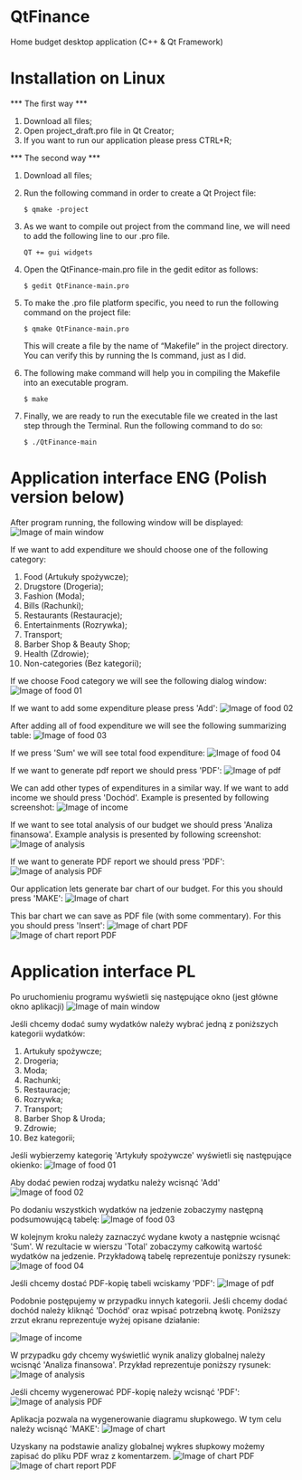 # QtFinance
Home budget desktop application (C++ & Qt Framework)

# Installation on Linux
*** The first way ***
1. Download all files;
2. Open project_draft.pro file in Qt Creator;
3. If you want to run our application please press CTRL+R;

*** The second way ***
1. Download all files;
2. Run the following command in order to create a Qt Project file:

   ```$ qmake -project```
3. As we want to compile out project from the command line, we will need to add the following line to our .pro file.
 
   ```QT += gui widgets```
4. Open the QtFinance-main.pro file in the gedit editor as follows:
 
   ```$ gedit QtFinance-main.pro```
5. To make the .pro file platform specific, you need to run the following command on the project file:
 
   ```$ qmake QtFinance-main.pro``` 
 
   This will create a file by the name of “Makefile” in the project directory. You can verify this by running the ls command,    just as I did.
   
6. The following make command will help you in compiling the Makefile into an executable program. 

   ```$ make```

7. Finally, we are ready to run the executable file we created in the last step through the Terminal. Run the following command to do so: 
 
   ```$ ./QtFinance-main```

# Application interface ENG (Polish version below)
After program running, the following window will be displayed:
![Image of main window](https://github.com/slovinskyi/QtFinance/blob/main/images/mainwindow.png)

If we want to add expenditure we should choose one of the following category:
1. Food (Artukuły spożywcze);
2. Drugstore (Drogeria);
3. Fashion (Moda);
4. Bills (Rachunki);
5. Restaurants (Restauracje);
6. Entertainments (Rozrywka);
7. Transport;
8. Barber Shop & Beauty Shop;
9. Health (Zdrowie);
10. Non-categories (Bez kategorii);

If we choose Food category we will see the following dialog window:
![Image of food 01](https://github.com/slovinskyi/QtFinance/blob/main/images/food_dialog_01.png)

If we want to add some expenditure please press 'Add':
![Image of food 02](https://github.com/slovinskyi/QtFinance/blob/main/images/food_dialog_02.png)

After adding all of food expenditure we will see the following summarizing table:
![Image of food 03](https://github.com/slovinskyi/QtFinance/blob/main/images/food_dialog_03.png)

If we press 'Sum' we will see total food expenditure:
![Image of food 04](https://github.com/slovinskyi/QtFinance/blob/main/images/food_dialog_04.png)

If we want to generate pdf report we should press 'PDF':
![Image of pdf](https://github.com/slovinskyi/QtFinance/blob/main/images/food_report.png)

We can add other types of expenditures in a similar way. If we want to add income we should press 'Dochód'. Example is presented by following screenshot:
![Image of income](https://github.com/slovinskyi/QtFinance/blob/main/images/income.png)

If we want to see total analysis of our budget we should press 'Analiza finansowa'. Example analysis is presented by following screenshot:
![Image of analysis](https://github.com/slovinskyi/QtFinance/blob/main/images/analysis.png)

If we want to generate PDF report we should press 'PDF':
![Image of analysis PDF](https://github.com/slovinskyi/QtFinance/blob/main/images/analysis_PDF.png)

Our application lets generate bar chart of our budget. For this you should press 'MAKE':
![Image of chart](https://github.com/slovinskyi/QtFinance/blob/main/images/chart.png)

This bar chart we can save as PDF file (with some commentary). For this you should press 'Insert':
![Image of chart PDF](https://github.com/slovinskyi/QtFinance/blob/main/images/raport_export.png)
![Image of chart report PDF](https://github.com/slovinskyi/QtFinance/blob/main/images/chart_PDF.png)


# Application interface PL
Po uruchomieniu programu wyświetli się następujące okno (jest główne okno aplikacji)
![Image of main window](https://github.com/slovinskyi/QtFinance/blob/main/images/mainwindow.png)

Jeśli chcemy dodać sumy wydatków należy wybrać jedną z poniższych kategorii wydatków:
1. Artukuły spożywcze;
2. Drogeria;
3. Moda;
4. Rachunki;
5. Restauracje;
6. Rozrywka;
7. Transport;
8. Barber Shop & Uroda;
9. Zdrowie;
10. Bez kategorii;

Jeśli wybierzemy kategorię 'Artykuły spożywcze' wyświetli się następujące okienko:
![Image of food 01](https://github.com/slovinskyi/QtFinance/blob/main/images/food_dialog_01.png)

Aby dodać pewien rodzaj wydatku należy wcisnąć 'Add'
![Image of food 02](https://github.com/slovinskyi/QtFinance/blob/main/images/food_dialog_02.png)

Po dodaniu wszystkich wydatków na jedzenie zobaczymy następną podsumowującą tabelę:
![Image of food 03](https://github.com/slovinskyi/QtFinance/blob/main/images/food_dialog_03.png)

W kolejnym kroku należy zaznaczyć wydane kwoty a następnie wcisnąć 'Sum'. W rezultacie w wierszu 'Total' zobaczymy całkowitą wartość wydatków na jedzenie. 
Przykładową tabelę reprezentuje poniższy rysunek:
![Image of food 04](https://github.com/slovinskyi/QtFinance/blob/main/images/food_dialog_04.png)

Jeśli chcemy dostać PDF-kopię tabeli wciskamy 'PDF':
![Image of pdf](https://github.com/slovinskyi/QtFinance/blob/main/images/food_report.png)

Podobnie postępujemy w przypadku innych kategorii. Jeśli chcemy dodać dochód należy kliknąć 'Dochód' oraz wpisać potrzebną kwotę. Poniższy zrzut ekranu reprezentuje 
wyżej opisane działanie:

![Image of income](https://github.com/slovinskyi/QtFinance/blob/main/images/income.png)

W przypadku gdy chcemy wyświetlić wynik analizy globalnej należy wcisnąć 'Analiza finansowa'. Przykład reprezentuje poniższy rysunek:
![Image of analysis](https://github.com/slovinskyi/QtFinance/blob/main/images/analysis.png)

Jeśli chcemy wygenerować PDF-kopię należy wcisnąć 'PDF':
![Image of analysis PDF](https://github.com/slovinskyi/QtFinance/blob/main/images/analysis_PDF.png)

Aplikacja pozwala na wygenerowanie diagramu słupkowego. W tym celu należy wcisnąć 'MAKE':
![Image of chart](https://github.com/slovinskyi/QtFinance/blob/main/images/chart.png)

Uzyskany na podstawie analizy globalnej wykres słupkowy możemy zapisać do pliku PDF wraz z komentarzem.
![Image of chart PDF](https://github.com/slovinskyi/QtFinance/blob/main/images/raport_export.png)
![Image of chart report PDF](https://github.com/slovinskyi/QtFinance/blob/main/images/chart_PDF.png)





